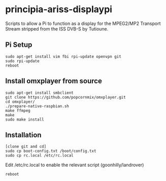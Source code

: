 # principia-ariss-displaypi

Scripts to allow a Pi to function as a display for the MPEG2/MP2 Transport Stream stripped from the ISS DVB-S by Tutioune.

## Pi Setup

```
sudo apt-get install vim fbi rpi-update openvpn git
sudo rpi-update
reboot
```

## Install omxplayer from source

```
sudo apt-get install smbclient
git clone https://github.com/popcornmix/omxplayer.git
cd omxplayer/
./prepare-native-raspbian.sh
make ffmpeg
make
sudo make install
```

## Installation

```
[clone git and cd]
sudo cp boot-config.txt /boot/config.txt
sudo cp rc.local /etc/rc.local
```

Edit /etc/rc.local to enable the relevant script (goonhilly/landrover)

```
reboot
```
